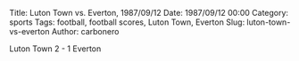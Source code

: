 Title: Luton Town vs. Everton, 1987/09/12
Date: 1987/09/12 00:00
Category: sports
Tags: football, football scores, Luton Town, Everton
Slug: luton-town-vs-everton
Author: carbonero


Luton Town 2 - 1 Everton
